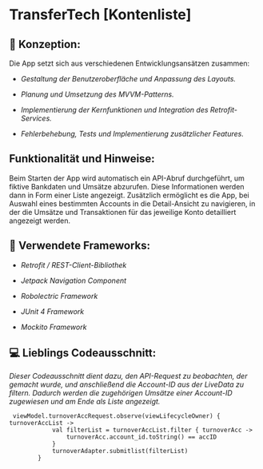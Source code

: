 # TransferTech [Kontenliste]

## :page_with_curl: Konzeption:

Die App setzt sich aus verschiedenen Entwicklungsansätzen zusammen:
- *Gestaltung der Benutzeroberfläche und Anpassung des Layouts.*
* *Planung und Umsetzung des MVVM-Patterns.*
+ *Implementierung der Kernfunktionen und Integration des Retrofit-Services.*
- *Fehlerbehebung, Tests und Implementierung zusätzlicher Features.*

## Funktionalität und Hinweise:

Beim Starten der App wird automatisch ein API-Abruf durchgeführt, um fiktive Bankdaten und Umsätze abzurufen. Diese Informationen werden dann in Form einer Liste angezeigt. Zusätzlich ermöglicht es die App, bei Auswahl eines bestimmten Accounts in die Detail-Ansicht zu navigieren, in der die Umsätze und Transaktionen für das jeweilige Konto detailliert angezeigt werden.

## :rocket: Verwendete Frameworks:
* *Retrofit / REST-Client-Bibliothek*
- *Jetpack Navigation Component*
+ *Robolectric Framework*
* *JUnit 4 Framework*
- *Mockito Framework*

## :computer: Lieblings Codeausschnitt:

*Dieser Codeausschnitt dient dazu, den API-Request zu beobachten, der gemacht wurde, und anschließend die Account-ID aus der LiveData zu filtern. Dadurch werden die zugehörigen Umsätze einer Account-ID zugewiesen und am Ende als Liste angezeigt.*
```
 viewModel.turnoverAccRequest.observe(viewLifecycleOwner) { turnoverAccList ->
            val filterList = turnoverAccList.filter { turnoverAcc ->
                turnoverAcc.account_id.toString() == accID
            }
            turnoverAdapter.submitlist(filterList)
        }
```

















